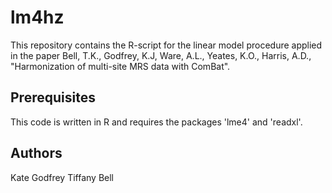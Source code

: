 # lm4hz

This repository contains the R-script for the linear model procedure applied in the paper Bell, T.K., Godfrey, K.J, Ware, A.L., Yeates, K.O., Harris, A.D., "Harmonization of multi-site MRS data with ComBat".

## Prerequisites

This code is written in R and requires the packages 'lme4' and 'readxl'.

## Authors

Kate Godfrey
Tiffany Bell





